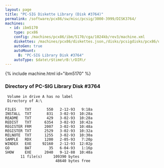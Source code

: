 ```yaml
---
layout: page
title: "PC-SIG Diskette Library (Disk #3764)"
permalink: /software/pcx86/sw/misc/pcsig/3000-3999/DISK3764/
machines:
  - id: ibm5170
    type: pcx86
    config: /machines/pcx86/ibm/5170/cga/1024kb/rev3/machine.xml
    diskettes: /machines/pcx86/diskettes.json,/disks/pcsigdisks/pcx86/diskettes.json
    autoGen: true
    autoMount:
      B: "PC-SIG Library Disk #3764"
    autoType: $date\r$time\rB:\rDIR\r
---
```


{% include machine.html id="ibm5170" %}

### Directory of PC-SIG Library Disk #3764

     Volume in drive A has no label
     Directory of A:\

    FILES    TXT       550   2-12-93   9:18a
    INSTALL  TXT       831   3-02-93  10:28a
    README   TXT       429   3-02-93  10:28a
    REDIST   TXT      6354   3-02-93  10:42a
    REGISTER FRM      2007   3-02-93  10:48a
    REGISTER TXT      2529   3-02-93  10:32a
    RELNOTE  TXT      1255   3-02-93  10:30a
    SAMPLE   RDX      1200   2-05-93   7:20p
    WINDEX   EXE     92160   2-12-93  12:02p
    GO       BAT        35   6-04-93   1:16p
    SHOW     EXE      2040   9-12-88  10:48a
           11 file(s)     109390 bytes
                           48640 bytes free
